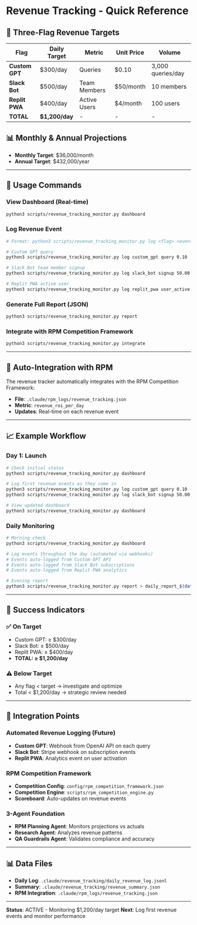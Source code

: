 # Revenue Tracking - Quick Reference

## 🎯 Three-Flag Revenue Targets

| Flag | Daily Target | Metric | Unit Price | Volume |
|------|--------------|--------|------------|--------|
| **Custom GPT** | $300/day | Queries | $0.10 | 3,000 queries/day |
| **Slack Bot** | $500/day | Team Members | $50/month | 10 members |
| **Replit PWA** | $400/day | Active Users | $4/month | 100 users |
| **TOTAL** | **$1,200/day** | - | - | - |

## 📊 Monthly & Annual Projections

- **Monthly Target**: $36,000/month
- **Annual Target**: $432,000/year

---

## 🚀 Usage Commands

### View Dashboard (Real-time)
```bash
python3 scripts/revenue_tracking_monitor.py dashboard
```

### Log Revenue Event
```bash
# Format: python3 scripts/revenue_tracking_monitor.py log <flag> <event_type> <amount>

# Custom GPT query
python3 scripts/revenue_tracking_monitor.py log custom_gpt query 0.10

# Slack Bot team member signup
python3 scripts/revenue_tracking_monitor.py log slack_bot signup 50.00

# Replit PWA active user
python3 scripts/revenue_tracking_monitor.py log replit_pwa user_active 4.00
```

### Generate Full Report (JSON)
```bash
python3 scripts/revenue_tracking_monitor.py report
```

### Integrate with RPM Competition Framework
```bash
python3 scripts/revenue_tracking_monitor.py integrate
```

---

## 🔄 Auto-Integration with RPM

The revenue tracker automatically integrates with the RPM Competition Framework:
- **File**: `.claude/rpm_logs/revenue_tracking.json`
- **Metric**: `revenue_roi_per_day`
- **Updates**: Real-time on each revenue event

---

## 📈 Example Workflow

### Day 1: Launch
```bash
# Check initial status
python3 scripts/revenue_tracking_monitor.py dashboard

# Log first revenue events as they come in
python3 scripts/revenue_tracking_monitor.py log custom_gpt query 0.10
python3 scripts/revenue_tracking_monitor.py log slack_bot signup 50.00

# View updated dashboard
python3 scripts/revenue_tracking_monitor.py dashboard
```

### Daily Monitoring
```bash
# Morning check
python3 scripts/revenue_tracking_monitor.py dashboard

# Log events throughout the day (automated via webhooks)
# Events auto-logged from Custom GPT API
# Events auto-logged from Slack Bot subscriptions
# Events auto-logged from Replit PWA analytics

# Evening report
python3 scripts/revenue_tracking_monitor.py report > daily_report_$(date +%Y%m%d).json
```

---

## 🎯 Success Indicators

### ✅ On Target
- Custom GPT: ≥ $300/day
- Slack Bot: ≥ $500/day
- Replit PWA: ≥ $400/day
- **TOTAL: ≥ $1,200/day**

### ⚠️ Below Target
- Any flag < target → investigate and optimize
- Total < $1,200/day → strategic review needed

---

## 🔗 Integration Points

### Automated Revenue Logging (Future)
- **Custom GPT**: Webhook from OpenAI API on each query
- **Slack Bot**: Stripe webhook on subscription events
- **Replit PWA**: Analytics event on user activation

### RPM Competition Framework
- **Competition Config**: `config/rpm_competition_framework.json`
- **Competition Engine**: `scripts/rpm_competition_engine.py`
- **Scoreboard**: Auto-updates on revenue events

### 3-Agent Foundation
- **RPM Planning Agent**: Monitors projections vs actuals
- **Research Agent**: Analyzes revenue patterns
- **QA Guardrails Agent**: Validates compliance and accuracy

---

## 📊 Data Files

- **Daily Log**: `.claude/revenue_tracking/daily_revenue_log.jsonl`
- **Summary**: `.claude/revenue_tracking/revenue_summary.json`
- **RPM Integration**: `.claude/rpm_logs/revenue_tracking.json`

---

**Status**: ACTIVE - Monitoring $1,200/day target
**Next**: Log first revenue events and monitor performance
